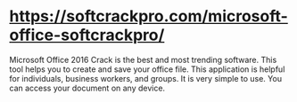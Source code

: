 # https://softcrackpro.com/microsoft-office-softcrackpro/
Microsoft Office 2016 Crack is the best and most trending software. This tool helps you to create and save your office file. This application is helpful for individuals, business workers, and groups. It is very simple to use. You can access your document on any device. 
